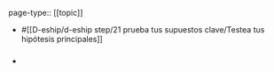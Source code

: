 page-type:: [[topic]]

- #[[D-eship/d-eship step/21 prueba tus supuestos clave/Testea tus hipótesis principales]]

- ### 



